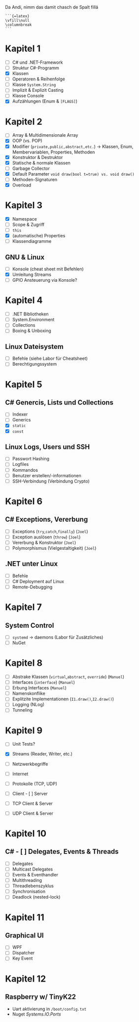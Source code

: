 Da Andi, nimm das damit chasch de Spalt fillä

````
```{=latex}
\vfill\null
\columnbreak
```
````

# Kapitel 1

- [ ] C# und .NET-Framework
- [ ] Struktur C#-Programm
- [x] Klassen
- [ ] Operatoren & Reihenfolge
- [ ] Klasse `System.String`
- [ ] Implizit & Explizit Casting
- [ ] Klasse Console
- [x] Aufzählungen (Enum & `[FLAGS]`)

# Kapitel 2

- [ ] Array & Multidimensionale Array 
- [x] OOP (vs. POP)
- [x] Modifier (`private,public,abstract,etc.`) -> Klassen, Enum, Membervariablen, Properties, Methoden
- [x] Konstruktor & Destruktor
- [x] Statische & normale Klassen
- [ ] Garbage Collector
- [x] Default Parameter `void draw(bool t=true) vs. void draw()`
- [ ] Methoden-Signaturen
- [x] Overload

# Kapitel 3

- [x] Namespace
- [ ] Scope & Zugriff
- [ ] `this`
- [x] (automatische) Properties
- [ ] Klassendiagramme

## GNU & Linux

- [ ] Konsole (cheat sheet mit Befehlen)
- [x] Umleitung Streams
- [ ] GPIO Ansteuerung via Konsole?

# Kapitel 4

- [ ] .NET Bibliotheken
- [ ] System.Environment
- [ ] Collections
- [ ] Boxing & Unboxing

## Linux Dateisystem

- [ ] Befehle (siehe Labor für Cheatsheet)
- [ ] Berechtigungssystem

# Kapitel 5

## C# Genercis, Lists und Collections

- [ ] Indexer
- [ ] Generics
- [x] `static`
- [x] `const`

## Linux Logs, Users und SSH

- [ ] Passwort Hashing
- [ ] Logfiles
- [ ] Kommandos
- [ ] Benutzer erstellen/-informationen
- [ ] SSH-Verbindung (Verbindung Crypto)

# Kapitel 6

## C# Exceptions, Vererbung

- [ ] Exceptions (`try`,`catch`,`finally`)  (`Joel`)
- [ ] Exception auslösen (`throw`)          (`Joel`)
- [ ] Vererbung & Konstruktor               (`Joel`)
- [ ] Polymorphismus (Vielgestaltigkeit)    (`Joel`)

## .NET unter Linux

- [ ] Befehle
- [ ] C# Deployment auf Linux
- [ ] Remote-Debugging

# Kapitel 7

## System Control

- [ ] `systemd` -> daemons (Labor für Zusätzliches)
- [ ] NuGet

# Kapitel 8

- [ ] Abstrake Klassen (`virtual`,`abstract`, `override`)   (`Manuel`)
- [ ] Interfaces (`interface`)                              (`Manuel`)
- [ ] Erbung Interfaces                                     (`Manuel`)
- [ ] Namenskonflike 
- [ ] Explitzite Implementationen (`I1.draw()`,`I2.draw()`)
- [ ] Logging (NLog)
- [ ] Tunneling

# Kapitel 9

- [ ] Unit Tests?
- [x] Streams (Reader, Writer, etc.)

- [ ] Netzwerkbegriffe
- [ ] Internet
- [ ] Protokolle (TCP, UDP)
- [ ] Client - [ ] Server

- [ ] TCP Client & Server
- [ ] UDP Client & Server

# Kapitel 10

## C# - [ ] Delegates, Events & Threads

- [ ] Delegates
- [ ] Multicast Delegates
- [ ] Events & Eventhandler
- [ ] Multithreading
- [ ] Threadlebenszyklus
- [ ] Synchronisation
- [ ] Deadlock (nested-lock)

# Kapitel 11

## Graphical UI

- [ ] WPF
- [ ] Dispatcher
- [ ] Key Event

# Kapitel 12

## Raspberry w/ TinyK22

- Uart aktivierung in `/boot/config.txt`
- Nuget *Systems.IO.Ports*
